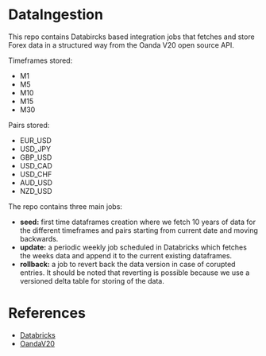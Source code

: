 # DataIngestion
This repo contains Databircks based integration jobs that fetches and store Forex data in a structured way from the Oanda V20 open source API.

Timeframes stored:
- M1 
- M5 
- M10 
- M15 
- M30

Pairs stored:
- EUR_USD 
- USD_JPY 
- GBP_USD
- USD_CAD 
- USD_CHF
- AUD_USD
- NZD_USD

The repo contains three main jobs:
- **seed:** first time dataframes creation where we fetch 10 years of data for the different timeframes and pairs starting from current date and moving backwards.
- **update:** a periodic weekly job scheduled in Databricks which fetches the weeks data and append it to the current existing dataframes.
- **rollback:** a job to revert back the data version in case of corupted entries. It should be noted that reverting is possible because we use a versioned delta table for storing of the data.

# References
- [Databricks](https://docs.databricks.com/)
- [OandaV20](https://developer.oanda.com/rest-live-v20/introduction/)






